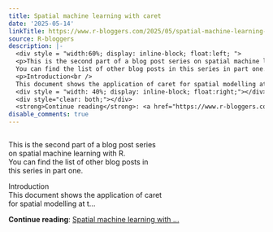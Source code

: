 ```yaml
---
title: Spatial machine learning with caret
date: '2025-05-14'
linkTitle: https://www.r-bloggers.com/2025/05/spatial-machine-learning-with-caret/
source: R-bloggers
description: |-
  <div style = "width:60%; display: inline-block; float:left; ">
  <p>This is the second part of a blog post series on spatial machine learning with R.<br />
  You can find the list of other blog posts in this series in part one.</p>
  <p>Introduction<br />
  This document shows the application of caret for spatial modelling at t...</p></div>
  <div style = "width: 40%; display: inline-block; float:right;"></div>
  <div style="clear: both;"></div>
  <strong>Continue reading</strong>: <a href="https://www.r-bloggers.com/2025/05/spatial-machine-learning-with-caret/">Spatial machine learning with ...
disable_comments: true
---
```

<div style = "width:60%; display: inline-block; float:left; ">
<p>This is the second part of a blog post series on spatial machine learning with R.<br />
You can find the list of other blog posts in this series in part one.</p>
<p>Introduction<br />
This document shows the application of caret for spatial modelling at t...</p></div>
<div style = "width: 40%; display: inline-block; float:right;"></div>
<div style="clear: both;"></div>
<strong>Continue reading</strong>: <a href="https://www.r-bloggers.com/2025/05/spatial-machine-learning-with-caret/">Spatial machine learning with ...